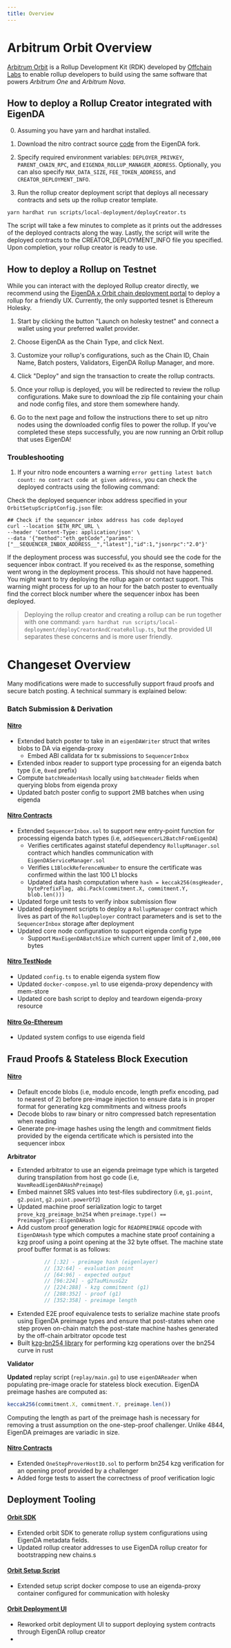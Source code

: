 ```yaml
---
title: Overview
---
```

# Arbitrum Orbit Overview

[Arbitrum
Orbit](https://docs.arbitrum.io/launch-orbit-chain/orbit-gentle-introduction) is
a Rollup Development Kit (RDK) developed by [Offchain
Labs](https://www.offchainlabs.com/) to enable rollup developers to build
 using the same software that powers *Arbitrum One* and *Arbitrum Nova*.


## How to deploy a Rollup Creator integrated with EigenDA

0. Assuming you have yarn and hardhat installed. 

1. Download the nitro contract source [code](https://github.com/Layr-Labs/nitro-contracts) from the EigenDA fork.

2. Specify required environment variables: `DEPLOYER_PRIVKEY`, `PARENT_CHAIN_RPC`, and `EIGENDA_ROLLUP_MANAGER_ADDRESS`. Optionally, you can also specify `MAX_DATA_SIZE`, `FEE_TOKEN_ADDRESS`, and `CREATOR_DEPLOYMENT_INFO`.

3. Run the rollup creator deployment script that deploys all necessary contracts and sets up the rollup creator template.
```
yarn hardhat run scripts/local-deployment/deployCreator.ts
```

The script will take a few minutes to complete as it prints out the addresses of the deployed contracts along the way. Lastly, the script will write the deployed contracts to the CREATOR_DEPLOYMENT_INFO file you specified. Upon completion, your rollup creator is ready to use. 

## How to deploy a Rollup on Testnet

While you can interact with the deployed Rollup creator directly, we recommend using the [EigenDA x Orbit chain deployment portal](https://orbit.eigenda.xyz/) to deploy a rollup for a friendly UX. Currently, the only supported tesnet is Ethereum Holesky. 

1. Start by clicking the button "Launch on holesky testnet" and connect a wallet using your preferred wallet provider. 

2. Choose EigenDA as the Chain Type, and click Next.

3. Customize your rollup's configurations, such as the Chain ID, Chain Name, Batch posters, Validators, EigenDA Rollup Manager, and more. 

4. Click "Deploy" and sign the transaction to create the rollup contracts. 

5. Once your rollup is deployed, you will be redirected to review the rollup configurations. Make sure to download the zip file containing your chain and node config files, and store them somewhere handy.

6. Go to the next page and follow the instructions there to set up nitro nodes using the downloaded config files to power the rollup. If you've completed these steps successfully, you are now running an Orbit rollup that uses EigenDA!

### Troubleshooting

1. If your nitro node encounters a warning `error getting latest batch count: no contract code at given address`, you can check the deployed contracts using the following command:

Check the deployed sequencer inbox address specified in your `OrbitSetupScriptConfig.json` file:
```
## Check if the sequencer inbox address has code deployed
curl --location $ETH_RPC_URL \ 
--header 'Content-Type: application/json' \
--data '{"method":"eth_getCode","params":["__SEQUENCER_INBOX_ADDRESS__","latest"],"id":1,"jsonrpc":"2.0"}'
```

If the deployment process was successful, you should see the code for the sequencer inbox contract. If you received `0x` as the response, something went wrong in the deployment process. This should not have happened. You might want to try deploying the rollup again or contact support. This warning might process for up to an hour for the batch poster to eventually find the correct block number where the sequencer inbox has been deployed. 

> Deploying the rollup creator and creating a rollup can be run together with one command: `yarn hardhat run scripts/local-deployment/deployCreatorAndCreateRollup.ts`, but the provided UI separates these concerns and is more user friendly. 

# Changeset Overview
Many modifications were made to successfully support fraud proofs and secure batch posting. A technical summary is explained below:

### Batch Submission & Derivation
#### [Nitro](https://github.com/Layr-Labs/nitro)

- Extended batch poster to take in an `eigenDAWriter` struct that writes blobs to DA via eigenda-proxy
    - Embed ABI calldata for tx submissions to `SequencerInbox`
- Extended inbox reader to support type processing for an eigenda batch type (i.e, `0xed` prefix)
- Compute `batchHeaderHash` locally using `batchHeader` fields when querying blobs from eigenda proxy
- Updated batch poster config to support 2MB batches when using eigenda

#### [Nitro Contracts](https://github.com/Layr-Labs/nitro-contracts)

- Extended `SequencerInbox.sol`  to support new entry-point function for processing eigenda batch types (i.e, `addSequencerL2BatchFromEigenDA`)
    - Verifies certificates against stateful dependency `RollupManager.sol` contract which handles communication with `EigenDAServiceManager.sol`
    - Verifies `L1BlockReferenceNumber` to ensure the certificate was confirmed within the last 100 L1 blocks
    - Updated data hash computation where `hash = keccak256(msgHeader, bytePrefixFlag, abi.Pack(commitment.X, commitment.Y, blob.len()))`
- Updated forge unit tests to verify inbox submission flow
- Updated deployment scripts to deploy a `RollupManager` contract which lives as part of the `RollupDeployer` contract parameters and is set to the `SequencerInbox` storage after deployment
- Updated core node configuration to support eigenda config type
    - Support `MaxEigenDABatchSize`  which current upper limit of `2,000,000` bytes

#### [Nitro TestNode](https://github.com/Layr-Labs/nitro-testnode)

- Updated `config.ts` to enable eigenda system flow
- Updated `docker-compose.yml` to use eigenda-proxy dependency with mem-store
- Updated core bash script to deploy and teardown eigenda-proxy resource

#### [Nitro Go-Ethereum](https://github.com/Layr-Labs/nitro-go-ethereum-private)

- Updated system configs to use eigenda field

## Fraud Proofs & Stateless Block Execution

#### [Nitro](https://github.com/Layr-Labs/nitro)
- Default encode blobs (i.e, modulo encode, length prefix encoding, pad to nearest of 2) before pre-image injection to ensure data is in proper format for generating kzg commitments and witness proofs 
- Decode blobs to raw binary or nitro compressed batch representation when reading
- Generate pre-image hashes using the length and commitment fields provided by the eigenda certificate which is persisted into the sequencer inbox

**Arbitrator**

- Extended arbitrator to use an eigenda preimage type which is targeted during transpilation from host go code (i.e, `WavmReadEigenDAHashPreimage`)
- Embed mainnet SRS values into test-files subdirectory (i.e, `g1.point`, `g2.point`, `g2.point.powerOf2`)
- Updated machine proof serialization logic to target `prove_kzg_preimage_bn254` when `preimage.type() == PreimageType::EigenDAHash`
- Add custom proof generation logic for `READPREIMAGE` opcode with `EigenDAHash` type which computes a machine state proof containing a kzg proof using a point opening at the 32 byte offset. The machine state proof buffer format is as follows:

```jsx
            // [:32] - preimage hash (eigenlayer)
            // [32:64] - evaluation point
            // [64:96] - expected output
            // [96:224] - g2TauMinusG2z
            // [224:288] - kzg commitment (g1)
            // [288:352] - proof (g1)
            // [352:358] - preimage length
```
- Extended E2E proof equivalence tests to serialize machine state proofs using EigenDA preimage types and ensure that post-states when one step proven on-chain match the post-state machine hashes generated by the off-chain arbitrator opcode test
- Built [kzg-bn254 library](https://github.com/Layr-Labs/rust-kzg-bn254) for performing kzg operations over the bn254 curve in rust 

**Validator**

**Updated** replay script (`replay/main.go`)  to use `eigenDAReader` when populating pre-image oracle for stateless block execution. EigenDA preimage hashes are computed as:

```jsx
keccak256(commitment.X, commitment.Y, preimage.len())
```

Computing the length as part of the preimage hash is necessary for removing a trust assumption on the one-step-proof challenger. Unlike 4844, EigenDA preimages are variadic in size. 

#### [Nitro Contracts](https://github.com/Layr-Labs/nitro-contracts)

- Extended `OneStepProverHostIO.sol` to perform bn254 kzg verification for an opening proof provided by a challenger
- Added forge tests to assert the correctness of proof verification logic

## Deployment Tooling

#### [Orbit SDK](https://github.com/Layr-Labs/eigenda-orbit-sdk)
- Extended orbit SDK to generate rollup system configurations using EigenDA metadata fields.
- Updated rollup creator addresses to use EigenDA rollup creator for bootstrapping new chains.s


#### [Orbit Setup Script](https://github.com/Layr-Labs/eigenda-orbit-setup-script)
- Extended setup script docker compose to use an eigenda-proxy container configured for communication with holesky

#### [Orbit Deployment UI](https://github.com/Layr-Labs/eigenda-orbit-deployment-ui)
- Reworked orbit deployment UI to support deploying system contracts through EigenDA rollup creator
- 
